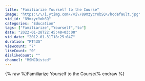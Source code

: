 ```yaml
---
title: "Familiarize Yourself to the Course"
image: "https:\/\/i.ytimg.com\/vi\/89mzycYobSQ\/hqdefault.jpg"
vid_id: "89mzycYobSQ"
categories: "Education"
tags: ["Familiarize","Yourself","to"]
date: "2022-01-28T22:45:48+03:00"
vid_date: "2012-01-31T18:25:04Z"
duration: "PT43S"
viewcount: "7"
likeCount: "0"
dislikeCount: ""
channel: "MSMCDisted"
---
```

{% raw %}Familiarize Yourself to the Course{% endraw %}
